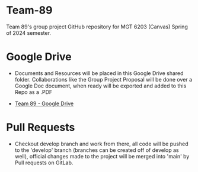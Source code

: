 # Team-89
 Team 89's group project GitHub repository for MGT 6203 (Canvas) Spring of 2024 semester.

# Google Drive 
- Documents and Resources will be placed in this Google Drive shared folder. Collaborations like the Group Project Proposal will be done over a Google Doc document, when  ready will be exported and added to this Repo as a .PDF 

- [Team 89 - Google Drive](https://drive.google.com/drive/folders/1fgMOmtSIlGcIcjbpQjrJadFLRaADpTf8?usp=drive_link) 

# Pull Requests 
- Checkout develop branch and work from there, all code will be pushed to the 'develop' branch (branches can be created off of develop as well), official changes made to the project will be merged into 'main' by Pull requests on GitLab. 